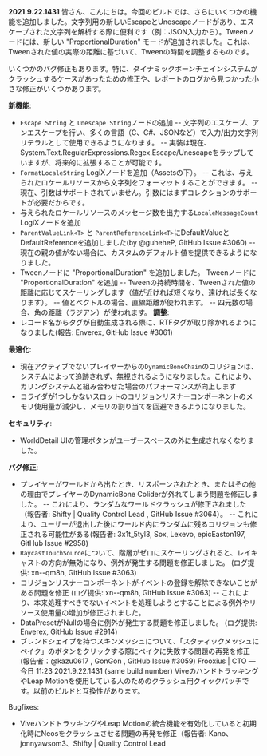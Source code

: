 **2021.9.22.1431**
皆さん、こんにちは。今回のビルドでは、さらにいくつかの機能を追加しました。文字列用の新しいEscapeとUnescapeノードがあり、エスケープされた文字列を解析する際に便利です（例：JSON入力から）。Tweenノードには、新しい "ProportionalDuration" モードが追加されました。これは、Tweenされた値の実際の距離に基づいて、Tweenの時間を調整するものです。

いくつかのバグ修正もあります。特に、ダイナミックボーンチェインシステムがクラッシュするケースがあったための修正や、レポートのログから見つかった小さな修正がいくつかあります。

**新機能**:
- `Escape String` と `Unescape String`ノードの追加
-- 文字列のエスケープ、アンエスケープを行い、多くの言語（C、C#、JSONなど）で入力/出力文字列リテラルとして使用できるようになります。
-- 実装は現在、System.Text.RegularExpressions.Regex.Escape/Unescapeをラップしていますが、将来的に拡張することが可能です。
- `FormatLocaleString` LogiXノードを追加（Assetsの下）。
-- これは、与えられたロケールリソースから文字列をフォーマットすることができます。
-- 現在、引数はサポートされていません。引数にはまずコレクションのサポートが必要だからです。
- 与えられたロケールリソースのメッセージ数を出力する`LocaleMessageCount` LogiXノードを追加
- `ParentValueLink<T>` と `ParentReferenceLink<T>`にDefaultValueとDefaultReferenceを追加しました(by @guheheP, GitHub Issue #3060)
-- 現在の親の値がない場合に、カスタムのデフォルト値を提供できるようになりました。
- Tweenノードに "ProportionalDuration" を追加しました。
Tweenノードに "ProportionalDuration" を追加 -- Tweenの持続時間を、Tweenされた値の距離に応じてスケーリングします（値が近ければ短くなり、遠ければ長くなります）。
-- 値とベクトルの場合、直線距離が使われます。
-- 四元数の場合、角の距離（ラジアン）が使われます。
**調整**:
- レコード名からタグが自動生成される際に、RTFタグが取り除かれるようになりました(報告: Enverex, GitHub Issue #3061)

**最適化**:
- 現在アクティブでないプレイヤーからの`DynamicBoneChain`のコリジョンは、システムによって追跡されず、無視されるようになりました。これにより、カリングシステムと組み合わせた場合のパフォーマンスが向上します
- コライダが1つしかないスロットのコリジョンリスナーコンポーネントのメモリ使用量が減少し、メモリの割り当てを回避できるようになりました。

**セキュリティ**:
- WorldDetail UIの管理ボタンがユーザースペースの外に生成されなくなりました。

**バグ修正**:
- プレイヤーがワールドから出たとき、リスポーンされたとき、またはその他の理由でプレイヤーのDynamicBone Coliderが外れてしまう問題を修正しました。
-- これにより、ランダムなワールドクラッシュが修正されました（報告者: Shifty | Quality Control Lead , GitHub Issue #3064）。
-- これにより、ユーザーが退出した後にワールド内にランダムに残るコリジョンも修正される可能性がある(報告者: 3x1t_5tyl3, Sox, Lexevo, epicEaston197, GitHub Issue #2958)
- `RaycastTouchSource`について、階層がゼロにスケーリングされると、レイキャストの方向が無効になり、例外が発生する問題を修正しました。 (ログ提供: xn--qm8h, GitHub Issue #3063)
- コリジョンリスナーコンポーネントがイベントの登録を解除できないことがある問題を修正 (ログ提供: xn--qm8h, GitHub Issue #3063)
-- これにより、本来処理すべきでないイベントを処理しようとすることによる例外やリソース使用量の増加が修正されました。
- DataPresetがNullの場合に例外が発生する問題を修正しました。 (ログ提供: Enverex, GitHub Issue #2914)
- ブレンドシェイプを持つスキンメッシュについて、「スタティックメッシュにベイク」のボタンをクリックする際にベイクに失敗する問題の再発を修正(報告者：@kazu0617 , GonGon , GitHub Issue #3059)
Frooxius | CTO — 今日 11:23
2021.9.22.1431 (same build number)
ViveのハンドトラッキングやLeap Motionを使用している人のためのクラッシュ用クイックパッチです。以前のビルドと互換性があります。

Bugfixes:
- ViveハンドトラッキングやLeap Motionの統合機能を有効化していると初期化時にNeosをクラッシュさせる問題の再発を修正（報告者: Kano、jonnyawsom3、Shifty | Quality Control Lead